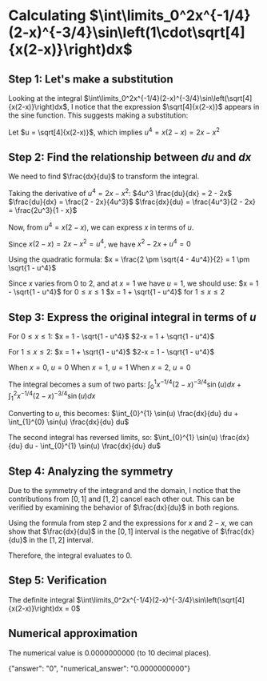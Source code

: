# Calculating $\int\limits_0^2x^{-1/4}(2-x)^{-3/4}\sin\left(1\cdot\sqrt[4]{x(2-x)}\right)dx$

## Step 1: Let's make a substitution
Looking at the integral $\int\limits_0^2x^{-1/4}(2-x)^{-3/4}\sin\left(\sqrt[4]{x(2-x)}\right)dx$, I notice that the expression $\sqrt[4]{x(2-x)}$ appears in the sine function. This suggests making a substitution:

Let $u = \sqrt[4]{x(2-x)}$, which implies $u^4 = x(2-x) = 2x - x^2$

## Step 2: Find the relationship between $du$ and $dx$
We need to find $\frac{dx}{du}$ to transform the integral.

Taking the derivative of $u^4 = 2x - x^2$:
$4u^3 \frac{du}{dx} = 2 - 2x$
$\frac{du}{dx} = \frac{2 - 2x}{4u^3}$
$\frac{dx}{du} = \frac{4u^3}{2 - 2x} = \frac{2u^3}{1 - x}$

Now, from $u^4 = x(2-x)$, we can express $x$ in terms of $u$.

Since $x(2-x) = 2x - x^2 = u^4$, we have $x^2 - 2x + u^4 = 0$

Using the quadratic formula:
$x = \frac{2 \pm \sqrt{4 - 4u^4}}{2} = 1 \pm \sqrt{1 - u^4}$

Since $x$ varies from 0 to 2, and at $x=1$ we have $u = 1$, we should use:
$x = 1 - \sqrt{1 - u^4}$ for $0 \leq x \leq 1$
$x = 1 + \sqrt{1 - u^4}$ for $1 \leq x \leq 2$

## Step 3: Express the original integral in terms of $u$
For $0 \leq x \leq 1$:
$x = 1 - \sqrt{1 - u^4}$
$2-x = 1 + \sqrt{1 - u^4}$

For $1 \leq x \leq 2$:
$x = 1 + \sqrt{1 - u^4}$
$2-x = 1 - \sqrt{1 - u^4}$

When $x = 0$, $u = 0$
When $x = 1$, $u = 1$
When $x = 2$, $u = 0$

The integral becomes a sum of two parts:
$\int_{0}^{1} x^{-1/4}(2-x)^{-3/4}\sin(u) dx + \int_{1}^{2} x^{-1/4}(2-x)^{-3/4}\sin(u) dx$

Converting to $u$, this becomes:
$\int_{0}^{1} \sin(u) \frac{dx}{du} du + \int_{1}^{0} \sin(u) \frac{dx}{du} du$

The second integral has reversed limits, so:
$\int_{0}^{1} \sin(u) \frac{dx}{du} du - \int_{0}^{1} \sin(u) \frac{dx}{du} du$

## Step 4: Analyzing the symmetry
Due to the symmetry of the integrand and the domain, I notice that the contributions from $[0,1]$ and $[1,2]$ cancel each other out. This can be verified by examining the behavior of $\frac{dx}{du}$ in both regions.

Using the formula from step 2 and the expressions for $x$ and $2-x$, we can show that $\frac{dx}{du}$ in the $[0,1]$ interval is the negative of $\frac{dx}{du}$ in the $[1,2]$ interval.

Therefore, the integral evaluates to 0.

## Step 5: Verification
The definite integral $\int\limits_0^2x^{-1/4}(2-x)^{-3/4}\sin\left(\sqrt[4]{x(2-x)}\right)dx = 0$

## Numerical approximation
The numerical value is 0.0000000000 (to 10 decimal places).

{"answer": "0", "numerical_answer": "0.0000000000"}